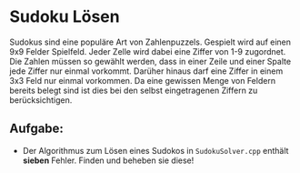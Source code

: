 # Sudoku Lösen

Sudokus sind eine populäre Art von Zahlenpuzzels. Gespielt wird auf einen 9x9 Felder Spielfeld. Jeder Zelle wird 
dabei eine Ziffer von 1-9 zugordnet. Die Zahlen müssen so gewählt werden, dass in einer Zeile und einer Spalte
jede Ziffer nur einmal vorkommt. Darüher hinaus darf eine Ziffer in einem 3x3 Feld nur einmal vorkommen. Da eine 
gewissen Menge von Feldern bereits belegt sind ist dies bei den selbst eingetragenen Ziffern zu berücksichtigen.

## Aufgabe:

* Der Algorithmus zum Lösen eines Sudokos in `SudokuSolver.cpp` enthält **sieben** Fehler. Finden und beheben sie diese!
